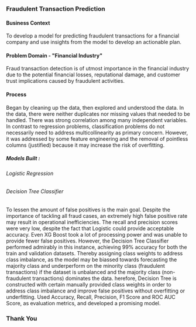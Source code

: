 ### Fraudulent Transaction Prediction
#### Business Context
To develop a model for predicting fraudulent transactions for a financial company and use insights from the model to develop an actionable plan.
#### Problem Domain - "Financial Industry"
Fraud transaction detection is of utmost importance in the financial industry due to the potential financial losses, reputational damage, and customer trust implications caused by fraudulent activities.
#### Process
Began by cleaning up the data, then explored and understood the data. In the data, there were neither duplicates nor missing values that needed to be handled. There was strong correlation among many independent variables. In contrast to regression problems, classification problems do not necessarily need to address multicollinearity as primary concern. However, it was addressed by some feature engineering and the removal of pointless columns (justified) because it may increase the risk of overfitting. 
##### Models Built :
###### Logistic Regression
###### Decision Tree Classifier
To lessen the amount of false positives is the main goal. Despite the importance of tackling all fraud cases, an extremely high false positive rate may result in operational inefficiencies.
The recall and precision scores were very low, despite the fact that Logistic could provide acceptable accuracy.
Even XG Boost took a lot of processing power and was unable to provide fewer false positives.
However, the Decision Tree Classifier performed admirably in this instance, achieving 99% accuracy for both the train and validation datasets.
Thereby assigning class weights to address class imbalance, as the model may be biassed towards forecasting the majority class and underperform on the minority class (fraudulent transactions) if the dataset is unbalanced and the majority class (non-fraudulent transactions) dominates the data. herefore, Decision Tree is constructed with certain manually provided class weights in order to address class imbalance and improve false positives without overfitting or underfitting. 
Used Accuracy, Recall, Precision, F1 Score and ROC AUC Score, as evaluation metrics, and developed a promising model.
### Thank You
